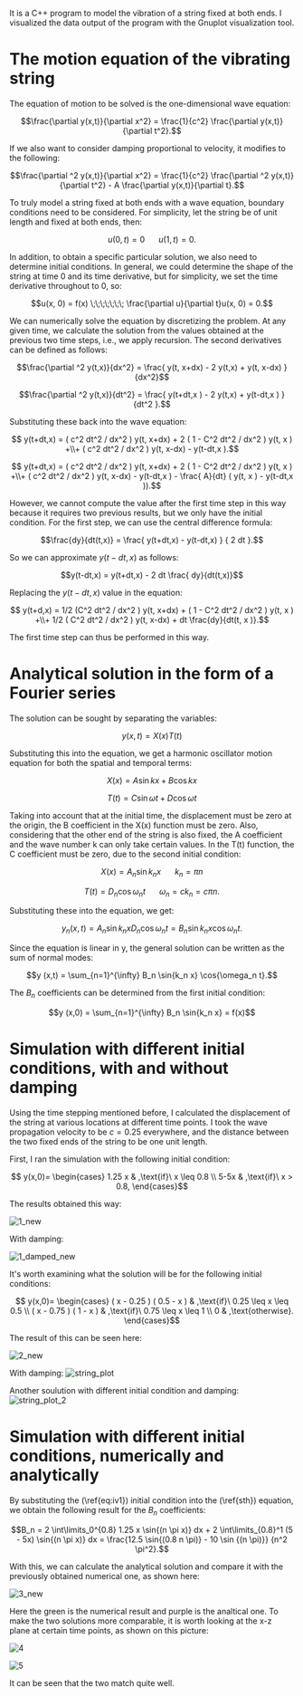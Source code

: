 It is a C++ program to model the vibration of a string fixed at both ends. I visualized the data output of the program with the Gnuplot visualization tool.

# The motion equation of the vibrating string
The equation of motion to be solved is the one-dimensional wave equation:
```math
\frac{\partial y(x,t)}{\partial x^2} = \frac{1}{c^2} \frac{\partial y(x,t)}{\partial t^2}.
```
If we also want to consider damping proportional to velocity, it modifies to the following:
```math
\frac{\partial ^2 y(x,t)}{\partial x^2} = \frac{1}{c^2} \frac{\partial ^2 y(x,t)}{\partial t^2} - A \frac{\partial  y(x,t)}{\partial t}.
```
To truly model a string fixed at both ends with a wave equation, boundary conditions need to be considered. For simplicity, let the string be of unit length and fixed at both ends, then:
```math
u(0, t) = 0 \;\;\;\;\;\;\; u(1, t) = 0.
```

In addition, to obtain a specific particular solution, we also need to determine initial conditions. In general, we could determine the shape of the string at time 0 and its time derivative, but for simplicity, we set the time derivative throughout to 0, so:
```math
u(x, 0) = f(x) \;\;\;\;\;\;\; \frac{\partial u}{\partial t}u(x, 0) = 0.
```

We can numerically solve the equation by discretizing the problem. At any given time, we calculate the solution from the values obtained at the previous two time steps, i.e., we apply recursion. The second derivatives can be defined as follows:

```math
\frac{\partial ^2 y(t,x)}{dx^2} = \frac{ y(t, x+dx) - 2 y(t,x) + y(t,   x-dx) }{dx^2}
```
```math
\frac{\partial ^2 y(t,x)}{dt^2} = \frac{ y(t+dt,x   ) - 2 y(t,x) + y(t-dt,x   ) } {dt^2 }.
```

Substituting these back into the wave equation:
```math
 y(t+dt,x) = ( c^2  dt^2 / dx^2 )  y(t,  x+dx)  +  2  ( 1 - C^2  dt^2 / dx^2 )  y(t,   x   )  +\\+  (     c^2  dt^2 / dx^2 )  y(t,   x-dx)   -  y(t-dt,x   ).
```
```math
 y(t+dt,x) = ( c^2  dt^2 / dx^2 )  y(t,  x+dx)  +  2  ( 1 - C^2  dt^2 / dx^2 )  y(t,   x   )  +\\+ (     c^2  dt^2 / dx^2 )  y(t,   x-dx)   -  y(t-dt,x   ) - \frac{ A}{dt} ( y(t,   x   ) - y(t-dt,x   )).
```
However, we cannot compute the value after the first time step in this way because it requires two previous results, but we only have the initial condition. For the first step, we can use the central difference formula:

```math
\frac{dy}{dt(t,x)} = \frac{ y(t+dt,x) - y(t-dt,x) } {  2 dt }.
```

So we can approximate $y(t-dt,x)$ as follows:
```math
y(t-dt,x) = y(t+dt,x) - 2  dt  \frac{ dy}{dt(t,x)}
```

Replacing the $y(t-dt,x)$ value in the equation:
```math
  y(t+d,x) =   1/2  (C^2  dt^2 / dx^2 )  y(t,   x+dx) +   ( 1 - C^2  dt^2 / dx^2 )  y(t,   x   ) +\\+ 1/2  (     C^2  dt^2 / dx^2 )  y(t,   x-dx) +  dt \frac{dy}{dt(t,   x   )}.
```
The first time step can thus be performed in this way.

# Analytical solution in the form of a Fourier series
The solution can be sought by separating the variables:
```math
y(x,t) = X(x)T(t)
```
Substituting this into the equation, we get a harmonic oscillator motion equation for both the spatial and temporal terms:
```math
X(x) = A \sin{k x} + B \cos{k x}
```
```math
T(t) = C \sin{\omega t} + D \cos{\omega t}
```
Taking into account that at the initial time, the displacement must be zero at the origin, the B coefficient in the X(x) function must be zero. Also, considering that the other end of the string is also fixed, the A coefficient and the wave number k can only take certain values. In the T(t) function, the C coefficient must be zero, due to the second initial condition:
```math
X(x) = A_n \sin{k_n x} \;\;\;\;\;\;\; k_n = \pi n
```
```math
T(t) = D_n \cos{\omega_n t} \;\;\;\;\;\;\; \omega_n = c k_n = c \pi n.
```

Substituting these into the equation, we get:
```math
y_n (x,t) =  A_n \sin{k_n x} D_n \cos{\omega_n t} = B_n \sin{k_n x} \cos{\omega_n t}.
```

Since the equation is linear in y, the general solution can be written as the sum of normal modes:
```math
y (x,t) = \sum_{n=1}^{\infty} B_n \sin{k_n x} \cos{\omega_n t}.
```
The $B_n$ coefficients can be determined from the first initial condition:

```math
y (x,0) = \sum_{n=1}^{\infty} B_n \sin{k_n x} = f(x)
```



# Simulation with different initial conditions, with and without damping

Using the time stepping mentioned before, I calculated the displacement of the string at various locations at different time points.
I took the wave propagation velocity to be $c = 0.25$ everywhere, and the distance between the two fixed ends of the string to be one unit length.

First, I ran the simulation with the following initial condition:
```math
    y(x,0)=
\begin{cases}
      1.25 x & ,\text{if}\ x \leq 0.8 \\
      5-5x & ,\text{if}\ x > 0.8,
      \end{cases}
```
The results obtained this way:

![1_new](https://github.com/Peet95/projects/assets/128177702/9b7fb453-24ab-4567-82eb-2c8917ba660c)

With damping:

![1_damped_new](https://github.com/Peet95/projects/assets/128177702/2037ea61-8c12-400b-83f3-5ba47598aea0)




It's worth examining what the solution will be for the following initial conditions:
```math
   y(x,0)=
   \begin{cases}
      ( x - 0.25 )  ( 0.5 - x ) & ,\text{if}\ 0.25 \leq x \leq 0.5 \\
      ( x - 0.75 )  ( 1 - x ) & ,\text{if}\ 0.75 \leq x \leq 1 \\
      0 & ,\text{otherwise}.
    \end{cases}
```
 
The result of this can be seen here:

![2_new](https://github.com/Peet95/projects/assets/128177702/34c41990-7fa7-4ba8-b5cf-c7b8445d2c46)

With damping:
![string_plot](https://github.com/Peet95/projects/assets/128177702/4a206a45-9e04-480a-b121-f46db2093785)


Another soulution with different initial condition and damping:
![string_plot_2](https://github.com/Peet95/projects/assets/128177702/6853ad00-ccfd-4cd4-88b6-6ddbff521485)


# Simulation with different initial conditions, numerically and analytically

By substituting the (\ref{eq:iv1}) initial condition into the (\ref{sth}) equation, we obtain the following result for the $B_n$ coefficients:

```math
B_n = 2 \int\limits_0^{0.8} 1.25 x \sin{(n \pi x)} dx + 2 \int\limits_{0.8}^1 (5 - 5x) \sin{(n \pi x)} dx = \frac{12.5 \sin{(0.8 n \pi)} - 10  \sin {(n \pi)}} {n^2 \pi^2}.
```

With this, we can calculate the analytical solution and compare it with the previously obtained numerical one, as shown here:

![3_new](https://github.com/Peet95/projects/assets/128177702/87ad6e22-bcbf-4f2f-b3b0-43b57da296ed)

Here the green is the numerical result and purple is the analtical one.
To make the two solutions more comparable, it is worth looking at the x-z plane at certain time points, as shown on this picture:

![4](https://github.com/Peet95/projects/assets/128177702/8d7950b9-2416-4b11-9a0c-54aeecacae0e)

![5](https://github.com/Peet95/projects/assets/128177702/0d50b5f3-c018-45a8-8a4c-4beedfa6f5ea)

It can be seen that the two match quite well.

